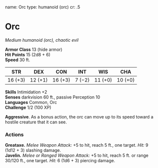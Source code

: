 name: Orc
type: humanoid (orc)
cr: .5

# Orc 
_Medium humanoid (orc), chaotic evil_

**Armor Class** 13 (hide armor)    
**Hit Points** 15 (2d8 + 6)    
**Speed** 30 ft. 

| STR     | DEX     | CON     | INT     | WIS     | CHA     |
|---------|---------|---------|---------|---------|---------|
| 16 (+3) | 12 (+1) | 16 (+3) | 7 (−2)  | 11 (+0) | 10 (+0) |

**Skills** Intimidation +2    
**Senses** darkvision 60 ft., passive Perception 10    
**Languages** Common, Orc    
**Challenge** 1/2 (100 XP) 

**Aggressive**. As a bonus action, the orc can move up to its speed toward a hostile creature that it can see. 

### Actions 
**Greataxe.** _Melee Weapon Attack:_ +5 to hit, reach 5 ft., one target. _Hit:_ 9 (1d12 + 3) slashing damage.    
**Javelin.** _Melee or _Ranged Weapon Attack:__ +5 to hit, reach 5 ft. or range 30/120 ft., one target. _Hit:_ 6 (1d6 + 3) piercing damage.